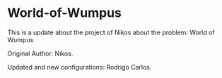 
# World-of-Wumpus

This is a update about the project of Nikos about the problem: World of Wumpus

Original Author: Nikos.

Updated and new configurations: Rodrigo Carlos.
